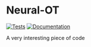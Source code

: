 # Neural-OT

[![Tests][badge-tests]][link-tests]
[![Documentation][badge-docs]][link-docs]

[badge-tests]: https://img.shields.io/github/workflow/status/theislab/Neural-OT/Test/main
[link-tests]: https://github.com/theislab/Neural-OT/actions/workflows/test.yml
[badge-docs]: https://img.shields.io/readthedocs/Neural-OT
[link-docs]: https://Neural-OT.readthedocs.io

A very interesting piece of code
